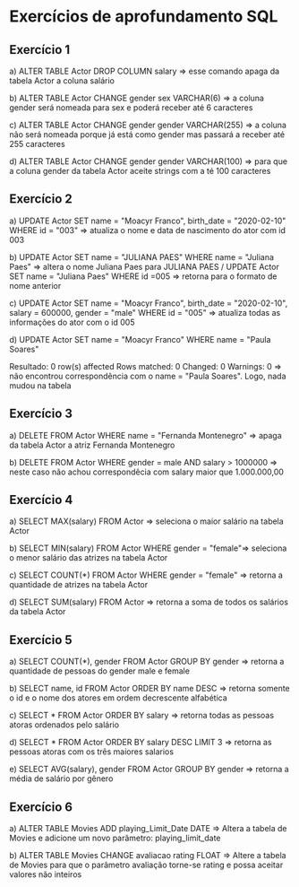 # Exercícios de aprofundamento SQL

## Exercício 1

a) ALTER TABLE Actor DROP COLUMN salary => esse comando apaga da tabela Actor a coluna salário

b) ALTER TABLE Actor CHANGE gender sex VARCHAR(6) => a coluna gender será nomeada para sex e poderá receber até 6 caracteres

c) ALTER TABLE Actor CHANGE gender gender VARCHAR(255) => a coluna não será nomeada porque já está como gender mas passará a receber até 255 caracteres

d) ALTER TABLE Actor CHANGE gender gender VARCHAR(100) => para que a coluna gender da tabela Actor aceite strings com a té 100 caracteres

## Exercício 2

a) UPDATE Actor SET name = "Moacyr Franco", birth_date = "2020-02-10" WHERE id = "003" => atualiza o nome e data de nascimento do ator com id 003

b) UPDATE Actor SET name = "JULIANA PAES" WHERE name = "Juliana Paes" => altera o nome Juliana Paes para JULIANA PAES / UPDATE Actor SET name =  "Juliana Paes" WHERE id =005 => retorna para o formato de nome anterior

c) UPDATE Actor SET name = "Moacyr Franco", birth_date = "2020-02-10", salary = 600000, gender = "male" WHERE id = "005" => atualiza todas as informações do ator com o id 005

d) UPDATE Actor SET name = "Moacyr Franco" WHERE name = "Paula Soares"

Resultado: 0 row(s) affected Rows matched: 0  Changed: 0  Warnings: 0 => não encontrou correspondência com o name = "Paula Soares". Logo, nada mudou na tabela

## Exercício 3

a) DELETE FROM Actor WHERE name = "Fernanda Montenegro" => apaga da tabela Actor a atriz Fernanda Montenegro

b) DELETE FROM Actor WHERE gender = male AND salary > 1000000 => neste caso não achou correspondêcia com salary maior que 1.000.000,00

## Exercício 4

a) SELECT MAX(salary) FROM Actor => seleciona o maior salário na tabela Actor

b) SELECT MIN(salary) FROM Actor WHERE gender = "female"=> seleciona o menor salário das atrizes na tabela Actor

c) SELECT COUNT(*) FROM Actor WHERE gender = "female" => retorna a quantidade de atrizes na tabela Actor

d) SELECT SUM(salary) FROM Actor => retorna a soma de todos os salários da tabela Actor

## Exercício 5

a) SELECT COUNT(*), gender FROM Actor GROUP BY gender => retorna a quantidade de pessoas do gender male e female

b) SELECT name, id FROM Actor ORDER BY name DESC => retorna somente o id e o nome dos atores em ordem decrescente alfabética

c) SELECT * FROM Actor ORDER BY salary => retorna todas as pessoas atoras ordenados pelo salário

d) SELECT * FROM Actor ORDER BY salary DESC LIMIT 3 => retorna as pessoas atoras com os três maiores salarios

e) SELECT AVG(salary), gender FROM Actor GROUP BY gender => retorna a média de salário por gênero

## Exercício 6

a) ALTER TABLE Movies ADD playing_Limit_Date DATE => Altera a tabela de Movies e adicione um novo parâmetro: playing_limit_date

b) ALTER TABLE Movies CHANGE avaliacao rating FLOAT => Altere a tabela de Movies para que o parâmetro avaliação torne-se rating e possa aceitar valores não inteiros
